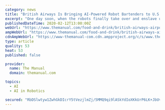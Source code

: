 ```yaml
---
category: news
title: "British Airways Is Bringing AI-Powered Robot Bartenders to U.S. Airports"
excerpt: "One day soon, when the robots finally take over and enslave us all, we’ll wonder where it all went wrong. Should we have seen the signs? Replacing human bartenders with AI-powered automatons seems a likely start. British Airways is tempting fate anyway by trialing “robot” bartenders at two major U.S. airports. We’ve all had that moment ..."
publishedDateTime: 2020-02-12T13:00:00Z
webUrl: "https://www.themanual.com/food-and-drink/british-airways-airport-lounge-robot-bartenders/"
ampWebUrl: "https://www.themanual.com/food-and-drink/british-airways-airport-lounge-robot-bartenders/?amp"
cdnAmpWebUrl: "https://www-themanual-com.cdn.ampproject.org/c/s/www.themanual.com/food-and-drink/british-airways-airport-lounge-robot-bartenders/?amp"
type: article
quality: 53
heat: 53
published: false

provider:
  name: The Manual
  domain: themanual.com

topics:
  - AI
  - AI in Robotics

secured: "RbDSlwtyw1ZwhGkDIcrY5tVezjlmZj/5MMQ9qi9lASkYdIoXKkUrP6LK+JbUvyFG0GfeyG1292E4LbHgrUaeUGTay4ozXt7OE44Se81X1tyFJWfR4sbVxglLO5ofaEAgsSFVRAKp0+O7FmeBnWmjAZp5bGf2yhst5v8j2WnSMk22tBL8mZOkHWaDO69hxhvH+26rKbEdykMGniIJAlZJgAmfBE+JHVNQVZFt1RxPItCoOUr95AtsBBthEdREEQjzEu4VxjtagRc4eyq3C5Y5pkW2mVENhBudkPqLljTyBiUV0F+4cdqEb/skY4xXB4emF+M7eQWLS6vDoNjaQvyv7jHtOq4VxELer8jqffzIOfjlde0p3oiJe25Ha5HJDeXFX+1pLbpLqsnNoVMsLADUVYgfmYZ8KoP15aXxTgKy2xWJXmTeFnqYGI1P41L3Dd5MOJkA3y3BlNkEhYEIn6pMbSTdOAjJOt8w/sXuf5E/sT4=;lSLksEVSeGNDcwHmd+K8Rg=="
---
```


